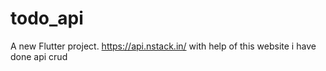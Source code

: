 # todo_api

A new Flutter project.
https://api.nstack.in/  with help of this website i have done api crud 

